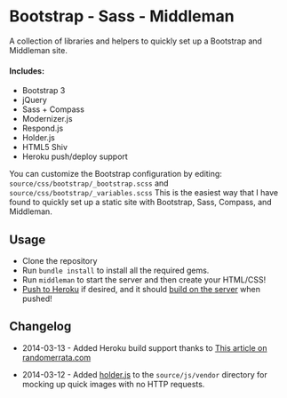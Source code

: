 # Bootstrap - Sass - Middleman

A collection of libraries and helpers to quickly set up a Bootstrap and Middleman site.

#### Includes:
* Bootstrap 3
* jQuery
* Sass + Compass
* Modernizer.js
* Respond.js
* Holder.js
* HTML5 Shiv
* Heroku push/deploy support


You can customize the Bootstrap configuration by editing: `source/css/bootstrap/_bootstrap.scss` and `source/css/bootstrap/_variables.scss`
This is the easiest way that I have found to quickly set up a static site with Bootstrap, Sass, Compass, and Middleman.


## Usage
* Clone the repository
* Run `bundle install` to install all the required gems.
* Run `middleman` to start the server and then create your HTML/CSS!
* [Push to Heroku](https://devcenter.heroku.com/articles/git) if desired, and it should [build on the server](http://randomerrata.com/post/56163474367/middleman-on-heroku) when pushed!


## Changelog

* 2014-03-13 -
Added Heroku build support thanks to [This article on randomerrata.com](http://randomerrata.com/post/56163474367/middleman-on-heroku)

* 2014-03-12 -
Added [holder.js](http://imsky.github.io/holder/) to the `source/js/vendor` directory for mocking up quick images with no HTTP requests.
